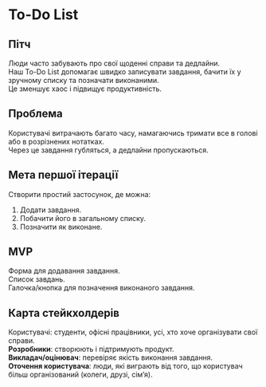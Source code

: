 # To-Do List
## Пітч
Люди часто забувають про свої щоденні справи та дедлайни.  
Наш To-Do List допомагає швидко записувати завдання, бачити їх у зручному списку та позначати виконаними.  
Це зменшує хаос і підвищує продуктивність.  

## Проблема
Користувачі витрачають багато часу, намагаючись тримати все в голові або в розрізнених нотатках.  
Через це завдання губляться, а дедлайни пропускаються.  

## Мета першої ітерації
Створити простий застосунок, де можна:
1. Додати завдання.  
2. Побачити його в загальному списку.  
3. Позначити як виконане.  

## MVP
Форма для додавання завдання.  
Список завдань.  
Галочка/кнопка для позначення виконаного завдання. 

## Карта стейкхолдерів
Користувачі: студенти, офісні працівники, усі, хто хоче організувати свої справи.  
**Розробники**: створюють і підтримують продукт.  
**Викладач/оцінювач**: перевіряє якість виконання завдання.  
**Оточення користувача**: люди, які виграють від того, що користувач більш організований (колеги, друзі, сім’я).
